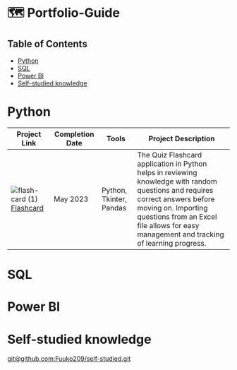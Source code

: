 # 🗺 Portfolio-Guide
## Table of Contents
- [Python](#python)
- [SQL](#SQL)
- [Power BI](#PowerBI)
- [Self-studied knowledge](Self-studied-knowledge)

# Python
| Project Link | Completion Date | Tools | Project Description | 
|---|---|---|---|
| ![flash-card (1)](https://github.com/Fuuko209/Portfolio-Guide/assets/103474817/60554c9f-4403-45c0-9ef8-9f2eee864386)[Flashcard](https://github.com/Fuuko209/CaseStudy_PYF2302R1) | May 2023 | Python, Tkinter, Pandas | The Quiz Flashcard application in Python helps in reviewing knowledge with random questions and requires correct answers before moving on. Importing questions from an Excel file allows for easy management and tracking of learning progress.|
# SQL

# Power BI

# Self-studied knowledge
[git@github.com:Fuuko209/self-studied.git](https://github.com/Fuuko209/self-studied.git)
